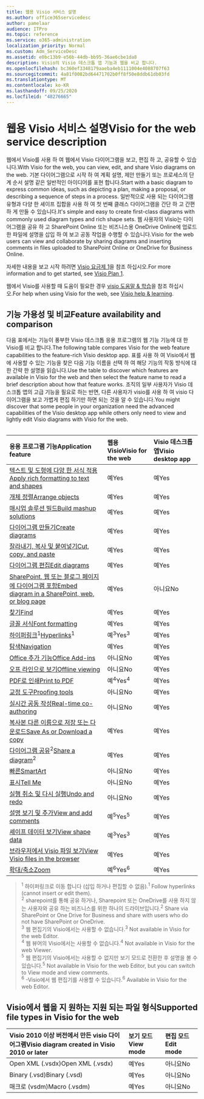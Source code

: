 ```yaml
---
title: 웹용 Visio 서비스 설명
ms.author: office365servicedesc
author: pamelaar
audience: ITPro
ms.topic: reference
ms.service: o365-administration
localization_priority: Normal
ms.custom: Adm_ServiceDesc
ms.assetid: e0bc13b9-e56b-44db-bb95-36ae6cbe1da8
description: Visio의 Visio 데스크톱 앱 기능과 웹을 비교 합니다.
ms.openlocfilehash: bc360ef3348179aaeba4eb1111004e4088707f63
ms.sourcegitcommit: 4a81f0082bd64471702b0ff8f50e8ddb61db03fd
ms.translationtype: MT
ms.contentlocale: ko-KR
ms.lasthandoff: 09/25/2020
ms.locfileid: "48276665"
---
```

# <a name="visio-for-the-web-service-description"></a><span data-ttu-id="b10bf-103">웹용 Visio 서비스 설명</span><span class="sxs-lookup"><span data-stu-id="b10bf-103">Visio for the web service description</span></span>

<span data-ttu-id="b10bf-104">웹에서 Visio를 사용 하 여 웹에서 Visio 다이어그램을 보고, 편집 하 고, 공유할 수 있습니다.</span><span class="sxs-lookup"><span data-stu-id="b10bf-104">With Visio for the web, you can view, edit, and share Visio diagrams on the web.</span></span> <span data-ttu-id="b10bf-105">기본 다이어그램으로 시작 하 여 계획 설명, 제안 만들기 또는 프로세스의 단계 순서 설명 같은 일반적인 아이디어를 표현 합니다.</span><span class="sxs-lookup"><span data-stu-id="b10bf-105">Start with a basic diagram to express common ideas, such as depicting a plan, making a proposal, or describing a sequence of steps in a process.</span></span> <span data-ttu-id="b10bf-106">일반적으로 사용 되는 다이어그램 유형과 다양 한 셰이프 집합을 사용 하 여 첫 번째 클래스 다이어그램을 간단 하 고 간편 하 게 만들 수 있습니다.</span><span class="sxs-lookup"><span data-stu-id="b10bf-106">It's simple and easy to create first-class diagrams with commonly used diagram types and rich shape sets.</span></span> <span data-ttu-id="b10bf-107">웹 사용자의 Visio는 다이어그램을 공유 하 고 SharePoint Online 또는 비즈니스용 OneDrive Online에 업로드 한 파일에 설명을 삽입 하 여 보고 공동 작업을 수행할 수 있습니다.</span><span class="sxs-lookup"><span data-stu-id="b10bf-107">Visio for the web users can view and collaborate by sharing diagrams and inserting comments in files uploaded to SharePoint Online or OneDrive for Business Online.</span></span>
  
<span data-ttu-id="b10bf-108">자세한 내용을 보고 시작 하려면 [Visio 요금제 1](https://products.office.com/visio/visio-online)을 참조 하십시오.</span><span class="sxs-lookup"><span data-stu-id="b10bf-108">For more information and to get started, see [Visio Plan 1](https://products.office.com/visio/visio-online).</span></span>
  
<span data-ttu-id="b10bf-109">웹에서 Visio를 사용할 때 도움이 필요한 경우 [visio 도움말 & 학습](https://support.office.com/visio)을 참조 하십시오.</span><span class="sxs-lookup"><span data-stu-id="b10bf-109">For help when using Visio for the web, see [Visio help & learning](https://support.office.com/visio).</span></span>
  
## <a name="feature-availability-and-comparison"></a><span data-ttu-id="b10bf-110">기능 가용성 및 비교</span><span class="sxs-lookup"><span data-stu-id="b10bf-110">Feature availability and comparison</span></span>

<span data-ttu-id="b10bf-111">다음 표에서는 기능이 풍부한 Visio 데스크톱 응용 프로그램의 웹 기능 기능에 대 한 Visio를 비교 합니다.</span><span class="sxs-lookup"><span data-stu-id="b10bf-111">The following table compares Visio for the web feature capabilities to the feature-rich Visio desktop app.</span></span> <span data-ttu-id="b10bf-112">표를 사용 하 여 Visio에서 웹에 사용할 수 있는 기능을 찾은 다음 기능 이름을 선택 하 여 해당 기능의 작동 방식에 대 한 간략 한 설명을 읽습니다.</span><span class="sxs-lookup"><span data-stu-id="b10bf-112">Use the table to discover which features are available in Visio for the web and then select the feature name to read a brief description about how that feature works.</span></span> <span data-ttu-id="b10bf-113">조직의 일부 사용자가 Visio 데스크톱 앱의 고급 기능을 필요로 하는 반면, 다른 사용자가 visio를 사용 하 여 visio 다이어그램을 보고 가볍게 편집 하기만 하면 되는 것을 알 수 있습니다.</span><span class="sxs-lookup"><span data-stu-id="b10bf-113">You might discover that some people in your organization need the advanced capabilities of the Visio desktop app while others only need to view and lightly edit Visio diagrams with Visio for the web.</span></span><br><br> 
  
| <span data-ttu-id="b10bf-114">응용 프로그램 기능</span><span class="sxs-lookup"><span data-stu-id="b10bf-114">Application feature</span></span> | <span data-ttu-id="b10bf-115">웹용 Visio</span><span class="sxs-lookup"><span data-stu-id="b10bf-115">Visio for the web</span></span> | <span data-ttu-id="b10bf-116">Visio 데스크톱 앱</span><span class="sxs-lookup"><span data-stu-id="b10bf-116">Visio desktop app</span></span> |
|:-----|:-----|:-----|
|[<span data-ttu-id="b10bf-117">텍스트 및 도형에 다양 한 서식 적용</span><span class="sxs-lookup"><span data-stu-id="b10bf-117">Apply rich formatting to text and shapes</span></span>](visio-online.md#apply-rich-formatting-to-text-and-shapes) <br/> |<span data-ttu-id="b10bf-118">예</span><span class="sxs-lookup"><span data-stu-id="b10bf-118">Yes</span></span>  <br/> |<span data-ttu-id="b10bf-119">예</span><span class="sxs-lookup"><span data-stu-id="b10bf-119">Yes</span></span>  <br/> |
|[<span data-ttu-id="b10bf-120">개체 정렬</span><span class="sxs-lookup"><span data-stu-id="b10bf-120">Arrange objects</span></span>](visio-online.md#arrange-objects) <br/> |<span data-ttu-id="b10bf-121">예</span><span class="sxs-lookup"><span data-stu-id="b10bf-121">Yes</span></span>  <br/> |<span data-ttu-id="b10bf-122">예</span><span class="sxs-lookup"><span data-stu-id="b10bf-122">Yes</span></span>  <br/> |
|[<span data-ttu-id="b10bf-123">매시업 솔루션 빌드</span><span class="sxs-lookup"><span data-stu-id="b10bf-123">Build mashup solutions</span></span>](visio-online.md#build-mashup-solutions) <br/> |<span data-ttu-id="b10bf-124">예</span><span class="sxs-lookup"><span data-stu-id="b10bf-124">Yes</span></span>  <br/> |<span data-ttu-id="b10bf-125">예</span><span class="sxs-lookup"><span data-stu-id="b10bf-125">Yes</span></span>  <br/> |
|[<span data-ttu-id="b10bf-126">다이어그램 만들기</span><span class="sxs-lookup"><span data-stu-id="b10bf-126">Create diagrams</span></span>](visio-online.md#create-diagrams) <br/> |<span data-ttu-id="b10bf-127">예</span><span class="sxs-lookup"><span data-stu-id="b10bf-127">Yes</span></span>  <br/> |<span data-ttu-id="b10bf-128">예</span><span class="sxs-lookup"><span data-stu-id="b10bf-128">Yes</span></span>  <br/> |
|[<span data-ttu-id="b10bf-129">잘라내기, 복사 및 붙여넣기</span><span class="sxs-lookup"><span data-stu-id="b10bf-129">Cut, copy, and paste</span></span>](visio-online.md#cut-copy-and-paste) <br/> |<span data-ttu-id="b10bf-130">예</span><span class="sxs-lookup"><span data-stu-id="b10bf-130">Yes</span></span>  <br/> |<span data-ttu-id="b10bf-131">예</span><span class="sxs-lookup"><span data-stu-id="b10bf-131">Yes</span></span>  <br/> |
|[<span data-ttu-id="b10bf-132">다이어그램 편집</span><span class="sxs-lookup"><span data-stu-id="b10bf-132">Edit diagrams</span></span>](visio-online.md#edit-diagrams) <br/> |<span data-ttu-id="b10bf-133">예</span><span class="sxs-lookup"><span data-stu-id="b10bf-133">Yes</span></span>  <br/> |<span data-ttu-id="b10bf-134">예</span><span class="sxs-lookup"><span data-stu-id="b10bf-134">Yes</span></span>  <br/> |
|[<span data-ttu-id="b10bf-135">SharePoint, 웹 또는 블로그 페이지에 다이어그램 포함</span><span class="sxs-lookup"><span data-stu-id="b10bf-135">Embed diagram in a SharePoint, web, or blog page</span></span>](visio-online.md#embed-diagram-in-a-sharepoint-web-or-blog-page) <br/> |<span data-ttu-id="b10bf-136">예</span><span class="sxs-lookup"><span data-stu-id="b10bf-136">Yes</span></span>  <br/> |<span data-ttu-id="b10bf-137">아니요</span><span class="sxs-lookup"><span data-stu-id="b10bf-137">No</span></span>  <br/> |
|[<span data-ttu-id="b10bf-138">찾기</span><span class="sxs-lookup"><span data-stu-id="b10bf-138">Find</span></span>](visio-online.md#find) <br/> |<span data-ttu-id="b10bf-139">예</span><span class="sxs-lookup"><span data-stu-id="b10bf-139">Yes</span></span>  <br/> |<span data-ttu-id="b10bf-140">예</span><span class="sxs-lookup"><span data-stu-id="b10bf-140">Yes</span></span>  <br/> |
|[<span data-ttu-id="b10bf-141">글꼴 서식</span><span class="sxs-lookup"><span data-stu-id="b10bf-141">Font formatting</span></span>](visio-online.md#font-formatting) <br/> |<span data-ttu-id="b10bf-142">예</span><span class="sxs-lookup"><span data-stu-id="b10bf-142">Yes</span></span>  <br/> |<span data-ttu-id="b10bf-143">예</span><span class="sxs-lookup"><span data-stu-id="b10bf-143">Yes</span></span>  <br/> |
|<span data-ttu-id="b10bf-144">[하이퍼링크](visio-online.md#hyperlinks)<sup>1</sup></span><span class="sxs-lookup"><span data-stu-id="b10bf-144">[Hyperlinks](visio-online.md#hyperlinks)<sup>1</sup></span></span> <br/> |<span data-ttu-id="b10bf-145">예<sup>3</sup></span><span class="sxs-lookup"><span data-stu-id="b10bf-145">Yes<sup>3</sup></span></span> <br/> |<span data-ttu-id="b10bf-146">예</span><span class="sxs-lookup"><span data-stu-id="b10bf-146">Yes</span></span>  <br/> |
|[<span data-ttu-id="b10bf-147">탐색</span><span class="sxs-lookup"><span data-stu-id="b10bf-147">Navigation</span></span>](visio-online.md#navigation) <br/> |<span data-ttu-id="b10bf-148">예</span><span class="sxs-lookup"><span data-stu-id="b10bf-148">Yes</span></span>  <br/> |<span data-ttu-id="b10bf-149">예</span><span class="sxs-lookup"><span data-stu-id="b10bf-149">Yes</span></span>  <br/> |
|[<span data-ttu-id="b10bf-150">Office 추가 기능</span><span class="sxs-lookup"><span data-stu-id="b10bf-150">Office Add-ins</span></span>](visio-online.md#office-add-ins) <br/> |<span data-ttu-id="b10bf-151">아니요</span><span class="sxs-lookup"><span data-stu-id="b10bf-151">No</span></span>  <br/> |<span data-ttu-id="b10bf-152">예</span><span class="sxs-lookup"><span data-stu-id="b10bf-152">Yes</span></span>  <br/> |
|[<span data-ttu-id="b10bf-153">오프 라인으로 보기</span><span class="sxs-lookup"><span data-stu-id="b10bf-153">Offline viewing</span></span>](visio-online.md#offline-viewing) <br/> |<span data-ttu-id="b10bf-154">아니요</span><span class="sxs-lookup"><span data-stu-id="b10bf-154">No</span></span>  <br/> |<span data-ttu-id="b10bf-155">예</span><span class="sxs-lookup"><span data-stu-id="b10bf-155">Yes</span></span>  <br/> |
|[<span data-ttu-id="b10bf-156">PDF로 인쇄</span><span class="sxs-lookup"><span data-stu-id="b10bf-156">Print to PDF</span></span>](visio-online.md#print-to-pdf) <br/> |<span data-ttu-id="b10bf-157">예<sup>4</sup></span><span class="sxs-lookup"><span data-stu-id="b10bf-157">Yes<sup>4</sup></span></span> <br/> |<span data-ttu-id="b10bf-158">예</span><span class="sxs-lookup"><span data-stu-id="b10bf-158">Yes</span></span>  <br/> |
|[<span data-ttu-id="b10bf-159">교정 도구</span><span class="sxs-lookup"><span data-stu-id="b10bf-159">Proofing tools</span></span>](visio-online.md#proofing-tools) <br/> |<span data-ttu-id="b10bf-160">아니요</span><span class="sxs-lookup"><span data-stu-id="b10bf-160">No</span></span>  <br/> |<span data-ttu-id="b10bf-161">예</span><span class="sxs-lookup"><span data-stu-id="b10bf-161">Yes</span></span>  <br/> |
|[<span data-ttu-id="b10bf-162">실시간 공동 작성</span><span class="sxs-lookup"><span data-stu-id="b10bf-162">Real-time co-authoring</span></span>](visio-online.md#real-time-co-authoring) <br/> |<span data-ttu-id="b10bf-163">아니요</span><span class="sxs-lookup"><span data-stu-id="b10bf-163">No</span></span>  <br/> |<span data-ttu-id="b10bf-164">예</span><span class="sxs-lookup"><span data-stu-id="b10bf-164">Yes</span></span>  <br/> |
|[<span data-ttu-id="b10bf-165">복사본 다른 이름으로 저장 또는 다운로드</span><span class="sxs-lookup"><span data-stu-id="b10bf-165">Save As or Download a copy</span></span>](visio-online.md#save-as-or-download-a-copy) <br/> |<span data-ttu-id="b10bf-166">예</span><span class="sxs-lookup"><span data-stu-id="b10bf-166">Yes</span></span>  <br/> |<span data-ttu-id="b10bf-167">예</span><span class="sxs-lookup"><span data-stu-id="b10bf-167">Yes</span></span>  <br/> |
|<span data-ttu-id="b10bf-168">[다이어그램 공유](visio-online.md#share-a-diagram)<sup>2</sup></span><span class="sxs-lookup"><span data-stu-id="b10bf-168">[Share a diagram](visio-online.md#share-a-diagram)<sup>2</sup></span></span> <br/> |<span data-ttu-id="b10bf-169">예</span><span class="sxs-lookup"><span data-stu-id="b10bf-169">Yes</span></span>  <br/> |<span data-ttu-id="b10bf-170">예</span><span class="sxs-lookup"><span data-stu-id="b10bf-170">Yes</span></span>  <br/> |
|[<span data-ttu-id="b10bf-171">빠른</span><span class="sxs-lookup"><span data-stu-id="b10bf-171">SmartArt</span></span>](visio-online.md#smartart) <br/> |<span data-ttu-id="b10bf-172">아니요</span><span class="sxs-lookup"><span data-stu-id="b10bf-172">No</span></span>  <br/> |<span data-ttu-id="b10bf-173">예</span><span class="sxs-lookup"><span data-stu-id="b10bf-173">Yes</span></span>  <br/> |
|[<span data-ttu-id="b10bf-174">표시</span><span class="sxs-lookup"><span data-stu-id="b10bf-174">Tell Me</span></span>](visio-online.md#tell-me) <br/> |<span data-ttu-id="b10bf-175">아니요</span><span class="sxs-lookup"><span data-stu-id="b10bf-175">No</span></span>  <br/> |<span data-ttu-id="b10bf-176">예</span><span class="sxs-lookup"><span data-stu-id="b10bf-176">Yes</span></span>  <br/> |
|[<span data-ttu-id="b10bf-177">실행 취소 및 다시 실행</span><span class="sxs-lookup"><span data-stu-id="b10bf-177">Undo and redo</span></span>](visio-online.md#undo-and-redo) <br/> |<span data-ttu-id="b10bf-178">아니요</span><span class="sxs-lookup"><span data-stu-id="b10bf-178">No</span></span>  <br/> |<span data-ttu-id="b10bf-179">예</span><span class="sxs-lookup"><span data-stu-id="b10bf-179">Yes</span></span>  <br/> |
|[<span data-ttu-id="b10bf-180">설명 보기 및 추가</span><span class="sxs-lookup"><span data-stu-id="b10bf-180">View and add comments</span></span>](visio-online.md#view-and-add-comments) <br/> |<span data-ttu-id="b10bf-181">예<sup>5</sup></span><span class="sxs-lookup"><span data-stu-id="b10bf-181">Yes<sup>5</sup></span></span> <br/> |<span data-ttu-id="b10bf-182">예</span><span class="sxs-lookup"><span data-stu-id="b10bf-182">Yes</span></span>  <br/> |
|[<span data-ttu-id="b10bf-183">셰이프 데이터 보기</span><span class="sxs-lookup"><span data-stu-id="b10bf-183">View shape data</span></span>](visio-online.md#view-shape-data) <br/> |<span data-ttu-id="b10bf-184">예<sup>3</sup></span><span class="sxs-lookup"><span data-stu-id="b10bf-184">Yes<sup>3</sup></span></span> <br/> |<span data-ttu-id="b10bf-185">예</span><span class="sxs-lookup"><span data-stu-id="b10bf-185">Yes</span></span>  <br/> |
|[<span data-ttu-id="b10bf-186">브라우저에서 Visio 파일 보기</span><span class="sxs-lookup"><span data-stu-id="b10bf-186">View Visio files in the browser</span></span>](visio-online.md#view-visio-files-in-the-browser) <br/> |<span data-ttu-id="b10bf-187">예</span><span class="sxs-lookup"><span data-stu-id="b10bf-187">Yes</span></span>  <br/> |<span data-ttu-id="b10bf-188">예</span><span class="sxs-lookup"><span data-stu-id="b10bf-188">Yes</span></span>  <br/> |
|[<span data-ttu-id="b10bf-189">확대/축소</span><span class="sxs-lookup"><span data-stu-id="b10bf-189">Zoom</span></span>](visio-online.md#zoom) <br/> |<span data-ttu-id="b10bf-190">예<sup>6</sup></span><span class="sxs-lookup"><span data-stu-id="b10bf-190">Yes<sup>6</sup></span></span> <br/> |<span data-ttu-id="b10bf-191">예</span><span class="sxs-lookup"><span data-stu-id="b10bf-191">Yes</span></span>  <br/> |
   
> <span data-ttu-id="b10bf-192"><sup>1</sup> 하이퍼링크로 이동 합니다 (삽입 하거나 편집할 수 없음).</span><span class="sxs-lookup"><span data-stu-id="b10bf-192"><sup>1</sup> Follow hyperlinks (cannot insert or edit them).</span></span> 
<br/><span data-ttu-id="b10bf-193"><sup>2</sup> sharepoint를 통해 공유 하거나, Sharepoint 또는 OneDrive를 사용 하지 않는 사용자와 공유 하는 비즈니스를 위한 하나의 드라이브입니다.</span><span class="sxs-lookup"><span data-stu-id="b10bf-193"><sup>2</sup> Share via SharePoint or One Drive for Business and share with users who do not have SharePoint or OneDrive.</span></span> 
<br/> <span data-ttu-id="b10bf-194"><sup>3</sup> 웹 편집기의 Visio에서는 사용할 수 없습니다.</span><span class="sxs-lookup"><span data-stu-id="b10bf-194"><sup>3</sup> Not available in Visio for the web Editor.</span></span>
<br/><span data-ttu-id="b10bf-195"><sup>4</sup> 웹 뷰어의 Visio에서는 사용할 수 없습니다.</span><span class="sxs-lookup"><span data-stu-id="b10bf-195"><sup>4</sup> Not available in Visio for the web Viewer.</span></span> 
<br/><span data-ttu-id="b10bf-196"><sup>5</sup> 웹 편집기의 Visio에서는 사용할 수 없지만 보기 모드로 전환한 후 설명을 볼 수 있습니다.</span><span class="sxs-lookup"><span data-stu-id="b10bf-196"><sup>5</sup> Not available in Visio for the web Editor, but you can switch to View mode and view comments.</span></span> 
<br/><span data-ttu-id="b10bf-197"><sup>6</sup> -Visio에서 웹 편집기를 사용할 수 있습니다.</span><span class="sxs-lookup"><span data-stu-id="b10bf-197"><sup>6</sup> Available in Visio for the web Editor.</span></span> 
  
## <a name="supported-file-types-in-visio-for-the-web"></a><span data-ttu-id="b10bf-198">Visio에서 웹을 지 원하는 지원 되는 파일 형식</span><span class="sxs-lookup"><span data-stu-id="b10bf-198">Supported file types in Visio for the web</span></span>

| <span data-ttu-id="b10bf-199">Visio 2010 이상 버전에서 만든 visio 다이어그램</span><span class="sxs-lookup"><span data-stu-id="b10bf-199">Visio diagram created in Visio 2010 or later</span></span> | <span data-ttu-id="b10bf-200">보기 모드</span><span class="sxs-lookup"><span data-stu-id="b10bf-200">View mode</span></span> | <span data-ttu-id="b10bf-201">편집 모드</span><span class="sxs-lookup"><span data-stu-id="b10bf-201">Edit mode</span></span> |
|:-----|:-----|:-----|
|<span data-ttu-id="b10bf-202">Open XML (.vsdx)</span><span class="sxs-lookup"><span data-stu-id="b10bf-202">Open XML (.vsdx)</span></span>  <br/> |<span data-ttu-id="b10bf-203">예</span><span class="sxs-lookup"><span data-stu-id="b10bf-203">Yes</span></span>  <br/> |<span data-ttu-id="b10bf-204">아니요</span><span class="sxs-lookup"><span data-stu-id="b10bf-204">No</span></span>  <br/> |
|<span data-ttu-id="b10bf-205">Binary (.vsd)</span><span class="sxs-lookup"><span data-stu-id="b10bf-205">Binary (.vsd)</span></span>  <br/> |<span data-ttu-id="b10bf-206">예</span><span class="sxs-lookup"><span data-stu-id="b10bf-206">Yes</span></span>  <br/> |<span data-ttu-id="b10bf-207">아니요</span><span class="sxs-lookup"><span data-stu-id="b10bf-207">No</span></span>  <br/> |
|<span data-ttu-id="b10bf-208">매크로 (vsdm)</span><span class="sxs-lookup"><span data-stu-id="b10bf-208">Macro (.vsdm)</span></span>  <br/> |<span data-ttu-id="b10bf-209">예</span><span class="sxs-lookup"><span data-stu-id="b10bf-209">Yes</span></span>  <br/> |<span data-ttu-id="b10bf-210">아니요</span><span class="sxs-lookup"><span data-stu-id="b10bf-210">No</span></span>  <br/> |
   

